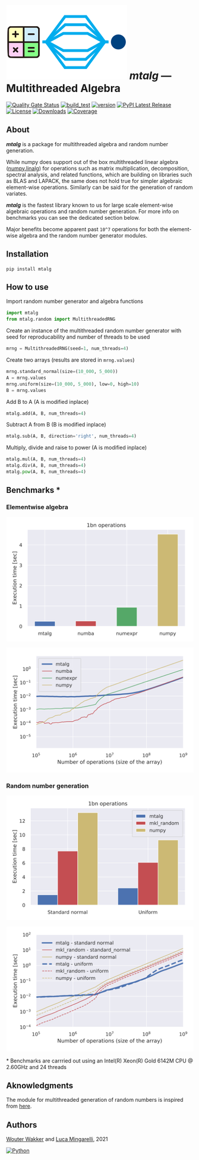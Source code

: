 # ![](https://github.com/WWakker/mtalg/raw/master/mtalg/__res/_MTA.png) *mtalg* — Multithreaded Algebra 

[![Quality Gate Status](https://sonarcloud.io/api/project_badges/measure?project=WWakker_mtalg&metric=alert_status)](https://sonarcloud.io/summary/new_code?id=WWakker_mtalg)
[![build_test](https://github.com/WWakker/mtalg/actions/workflows/build_test.yml/badge.svg)](https://github.com/WWakker/mtalg/actions?query=workflow%3A%22build+and+test%22++)
[![version](https://img.shields.io/badge/version-0.1.1-success.svg)](https://github.com/WWakker/mtalg)
[![PyPI Latest Release](https://img.shields.io/pypi/v/mtalg.svg)](https://pypi.org/project/mtalg/)
[![License](https://img.shields.io/pypi/l/mtalg.svg)](https://github.com/WWakker/mtalg/blob/master/LICENSE.txt)
[![Downloads](https://pepy.tech/badge/mtalg)](https://pepy.tech/project/mtalg)
[![Coverage](https://sonarcloud.io/api/project_badges/measure?project=WWakker_mtalg&metric=coverage)](https://sonarcloud.io/summary/new_code?id=WWakker_mtalg)

## About

***mtalg*** is a package for multithreaded algebra and random number generation.

While numpy does support out of the box multithreaded linear algebra 
([numpy.linalg](https://numpy.org/doc/stable/reference/routines.linalg.html)) 
for operations such as matrix multiplication, decomposition, spectral analysis, 
and related functions, which are building on libraries such as BLAS and LAPACK, 
the same does not hold true for simpler algebraic element-wise operations. 
Similarly can be said for the generation of random variates.

***mtalg*** is the fastest library known to us for large scale element-wise algebraic operations 
and random number generation. For more info on benchmarks you can see the dedicated section below. 

Major benefits become apparent past `10^7` operations for both the element-wise algebra and the random number generator modules.

## Installation

`pip install mtalg`

## How to use
Import random number generator and algebra functions
```python
import mtalg
from mtalg.random import MultithreadedRNG
```
Create an instance of the multithreaded random number generator with seed for reproducability and number of threads to be used
```python
mrng = MultithreadedRNG(seed=1, num_threads=4)
```
Create two arrays (results are stored in `mrng.values`)
```python
mrng.standard_normal(size=(10_000, 5_000))
A = mrng.values
mrng.uniform(size=(10_000, 5_000), low=0, high=10)
B = mrng.values
```
Add B to A (A is modified inplace)
```python
mtalg.add(A, B, num_threads=4)
```
Subtract A from B (B is modified inplace)
```python
mtalg.sub(A, B, direction='right', num_threads=4)
```
Multiply, divide and raise to power (A is modified inplace)
```python
mtalg.mul(A, B, num_threads=4)
mtalg.div(A, B, num_threads=4)
mtalg.pow(A, B, num_threads=4)
```

## Benchmarks *

### Elementwise algebra
![](https://github.com/WWakker/mtalg/raw/master/mtalg/__res/benchmark/benchmark_add_BARS.svg)

![](https://github.com/WWakker/mtalg/raw/master/mtalg/__res/benchmark/benchmark_add.svg)

### Random number generation

![](https://github.com/WWakker/mtalg/raw/master/mtalg/__res/benchmark/benchmark_rng_BAR.svg)

![](https://github.com/WWakker/mtalg/raw/master/mtalg/__res/benchmark/benchmark_rng.svg)

\* Benchmarks are carrried out using an Intel(R) Xeon(R) Gold 6142M CPU @ 2.60GHz and 24 threads

## Aknowledgments

The module for multithreaded generation of random numbers is inspired from [here](https://numpy.org/doc/stable/reference/random/multithreading.html).  

## Authors
[Wouter Wakker](https://github.com/WWakker) 
and [Luca Mingarelli](https://github.com/LucaMingarelli), 
2021

[![Python](https://img.shields.io/static/v1?label=made%20with&message=Python&color=blue&style=for-the-badge&logo=Python&logoColor=white)](#)
